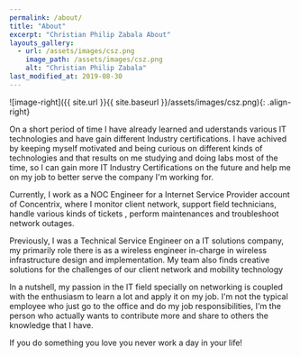 ```yaml
---
permalink: /about/
title: "About"
excerpt: "Christian Philip Zabala About"
layouts_gallery:
  - url: /assets/images/csz.png
    image_path: /assets/images/csz.png
    alt: "Christian Philip Zabala"
last_modified_at: 2019-08-30
---
```


![image-right]({{ site.url }}{{ site.baseurl }}/assets/images/csz.png){: .align-right}

On a short period of time I have already learned and uderstands various IT technologies and have gain different Industry certifications. I have achived by keeping myself motivated and being curious on different kinds of technologies and that results on me studying and doing labs most of the time, so I can gain more IT Industry Certifications on the future and help me on my job to better serve the company I'm working for.

Currently, I work as a NOC Engineer for a Internet Service Provider account of Concentrix, where I monitor client network, support field technicians, handle various kinds of tickets , perform maintenances and troubleshoot network outages.

Previously, I was a Technical Service Engineer on a IT solutions company, my primarily role there is as a wireless engineer in-charge in wireless infrastructure design and implementation. My team also finds creative solutions for the challenges of our client network and mobility technology

In a nutshell, my passion in the IT field specially on networking is coupled with the enthusiasm to learn a lot and apply it on my job. I'm not the typical employee who just go to the office and do my job responsibilities, I'm the person who actually wants to contribute more and share to others the knowledge that I have. 

If you do something you love you never work a day in your life! 
